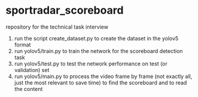 # sportradar_scoreboard
repository for the technical task interview

1) run the script create_dataset.py to create the dataset in the yolov5 format
2) run yolov5/train.py to train the network for the scoreboard detection task
3) run yolov5/test.py to test the network performance on test (or validation) set
4) run yolov5/main.py to process the video frame by frame (not exactly all, just the most relevant to save time) to find the scoreboard and to read the content
